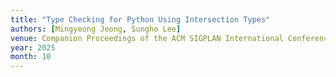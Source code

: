 ```yaml
---
title: "Type Checking for Python Using Intersection Types"
authors: [Mingyeong Jeong, Sungho Lee]
venue: Companion Proceedings of the ACM SIGPLAN International Conference on Systems, Programming, Languages and Applications - Software for Humanity (SPLASH-Companion, poster)
year: 2025
month: 10
---
```

